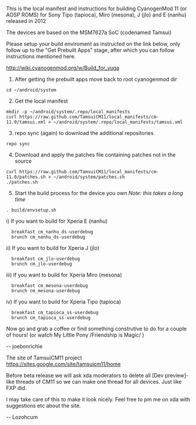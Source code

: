This is the local manifest and instructions for building CyanogenMod 11 (or AOSP ROMS) for Sony Tipo (tapioca), Miro (mesona), J (jlo) and E (nanhu) released in 2012

The devices are based on the MSM7627a SoC (codenamed Tamsui)

Please setup your build enviroment as instructed on the link below, only follow up to the "Get Prebuilt Apps" stage, after which you can follow instructions mentioned here.

http://wiki.cyanogenmod.org/w/Build_for_yuga

1) After getting the prebuilt apps move back to root cyanogenmod dir
```
cd ~/android/system
```

2) Get the local manifest
```
mkdir -p ~/android/system/.repo/local_manifests
curl https://raw.github.com/TamsuiCM11/local_manifests/cm-11.0/tamsui.xml > ~/android/system/.repo/local_manifests/tamsui.xml
```

3) repo sync (again) to download the additional repositories
```
repo sync
```

4) Download and apply the patches file containing patches not in the source
```
curl https://raw.github.com/TamsuiCM11/local_manifests/cm-11.0/patches.sh > ~/android/system/patches.sh
./patches.sh
```

5) Start the build process for the device you own
*Note: this takes a long time*
```
. build/envsetup.sh
```
  i) If you want to build for Xperia E (nanhu)
```
  breakfast cm_nanhu_ds-userdebug
  brunch cm_nanhu_ds-userdebug
```
  ii) If you want to build for Xperia J (jlo)
```
  breakfast cm_jlo-userdebug
  brunch cm_jlo-userdebug
```
  iii) If you want to build for Xperia Miro (mesona)
```
  breakfast cm_mesona-userdebug
  brunch cm_mesona-userdebug
```
  iv) If you want to build for Xperia Tipo (tapioca)
```
  breakfast cm_tapioca_ss-userdebug
  brunch cm_tapioca_ss-userdebug
```
  
Now go and grab a coffee or find something construtive to do for a couple of hours! (or watch My Little Pony /Friendship is Magic/ )

-- joebonrichie

The site of TamsuiCM11 project https://sites.google.com/site/tamsuicm11/home

Before beta release we will ask xda moderators to delete all [Dev preview]-like threads of CM11
so we can make one thread for all devices. Just like FXP did.

I may take care of this to make it look nicely. Feel free to pm me on xda with suggestions etc about the site.

-- Lozohcum

